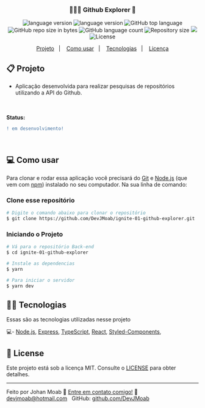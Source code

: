 
<h3 align="center">
	🕵🏻‍♂️ Github Explorer 🔎
</h3>
<p align="center">

  <img alt="language version" src="https://img.shields.io/badge/Node-v_12.16.2-339933?logo=node.js">

  <img alt="language version" src="https://img.shields.io/badge/Yarn-v_1.22.4-2C8EBB?logo=Yarn">

  <img alt="GitHub top language" src="https://img.shields.io/github/languages/top/yuriduarte/github-explorer">

  <img alt="GitHub repo size in bytes" src="https://img.shields.io/github/repo-size/yuriduarte/github-explorer">

  <img alt="GitHub language count" src="https://img.shields.io/github/languages/count/yuriduarte/github-explorer?color=%2304D361">

  <img alt="Repository size" src="https://img.shields.io/github/repo-size/yuriduarte/github-explorer">

 <a href="https://app.codacy.com/manual/yuriduarte/github-explorer?utm_source=github.com&utm_medium=referral&utm_content=yuriduarte/github-explorer&utm_campaign=Badge_Grade_Dashboard">
    <img src="https://api.codacy.com/project/badge/Grade/cdeaa970e74243a0bd902779f39e3200"/></a>

  <img alt="License" src="https://img.shields.io/badge/license-MIT-brightgreen">


</p>


<p align="center">
  <a href="#-projeto">Projeto</a>&nbsp;&nbsp;&nbsp;|&nbsp;&nbsp;&nbsp;
  <a href="#-como-usar">Como usar</a>&nbsp;&nbsp;&nbsp;|&nbsp;&nbsp;&nbsp;
  <a href="#-tecnologias">Tecnologias</a>&nbsp;&nbsp;&nbsp;|&nbsp;&nbsp;&nbsp;
  <a href="#-license">Licença</a>
</p>

## 📋 Projeto

* Aplicação desenvolvida para realizar pesquisas de repositórios utilizando a API do Github.<br><br><br>

**Status:**
```diff
! em desenvolvimento!
```


<br>

## 💻 Como usar

Para clonar e rodar essa aplicação você precisará do [Git](https://git-scm.com) e [Node.js](https://nodejs.org/en/download/) (que vem com [npm](http://npmjs.com)) instalado no seu computador. Na sua linha de comando:

### Clone esse repositório
```bash
# Digite o comando abaixo para clonar o repositório
$ git clone https://github.com/DevJMoab/ignite-01-github-explorer.git
```

### Iniciando o Projeto

```bash
# Vá para o repositório Back-end
$ cd ignite-01-github-explorer

# Instale as dependencias
$ yarn

# Para iniciar o servidor
$ yarn dev
```

## 👨‍💻 Tecnologias

Essas são as tecnologias utilizadas nesse projeto

💻- [Node.js](https://nodejs.org/en/), [Express](https://expressjs.com/pt-br/), [TypeScript](https://www.typescriptlang.org/), [React](https://reactjs.org/), [Styled-Components](https://styled-components.com/),

## 📝 License

Este projeto está sob a licença MIT. Consulte o [LICENSE](LICENSE.md) para obter detalhes.

---

Feito por Johan Moab :wave: [Entre em contato comigo!](https://www.linkedin.com/in/jmoab/)
:email: [devjmoab@hotmail.com](mailto:devjmoab@hotmail.com) &nbsp;
GitHub: [github.com/DevJMoab](https://github.com/DevJMoab) &nbsp;
